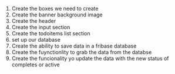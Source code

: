 1. Create the boxes we need to create 
2. Create the banner background image
3. Create the header 
4. Create the input section
5. Create the todoitems list section
6. set up our database
7. Create the ability to save data in a fribase 
database
8. Create the fuynctionlity to grab the data from the databse
9. Create the funcionality yo update the data with the new status of completes or active